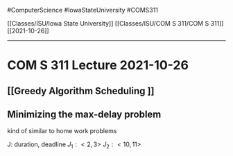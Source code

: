 #ComputerScience  #IowaStateUniversity #COMS311 


[[Classes/ISU/Iowa State University]] [[Classes/ISU/COM S 311/COM S 311]] [[2021-10-26]]

---

# COM S 311 Lecture 2021-10-26


## [[Greedy Algorithm Scheduling ]]

## Minimizing the max-delay problem

kind of similar to home work problems

J: duration, deadline
$J_1: <2,3>$
$J_2: <10,11>$

